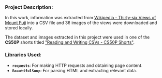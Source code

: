 ### Project Description:
In this work, information was extracted from [Wikipedia - Thirty-six Views of Mount Fuji](https://en.wikipedia.org/wiki/Thirty-six_Views_of_Mount_Fuji) into a CSV file and 36 images of the views were downloaded and stored locally.

The dataset and images extracted in this project were used in one of the **CS50P** shorts titled ["Reading and Writing CSVs - CS50P Shorts"](https://www.youtube.com/watch?v=VRbkyEFCqZo&t=1s).

### Libraries Used:
- **`requests`**: For making HTTP requests and obtaining page content.
- **`BeautifulSoup`**: For parsing HTML and extracting relevant data.


